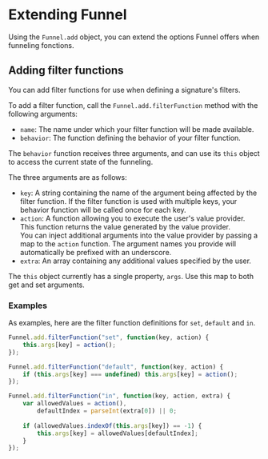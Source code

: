 # Extending Funnel

Using the `Funnel.add` object, you can extend the options Funnel offers when funneling fonctions.

## Adding filter functions

You can add filter functions for use when defining a signature's filters.

To add a filter function, call the `Funnel.add.filterFunction` method with the following arguments:

- `name`: The name under which your filter function will be made available.
- `behavior`: The function defining the behavior of your filter function.

The `behavior` function receives three arguments, and can use its `this` object to access the current state of the funneling.

The three arguments are as follows:

- `key`: A string containing the name of the argument being affected by the filter function. If the filter function is used with multiple keys, your behavior function will be called once for each key.
- `action`: A function allowing you to execute the user's value provider. This function returns the value generated by the value provider.  
  You can inject additional arguments into the value provider by passing a map to the `action` function. The argument names you provide will automatically be prefixed with an underscore.
- `extra`: An array containing any additional values specified by the user.

The `this` object currently has a single property, `args`. Use this map to both get and set arguments.

### Examples

As examples, here are the filter function definitions for `set`, `default` and `in`.

```javascript
Funnel.add.filterFunction("set", function(key, action) {
	this.args[key] = action();
});

Funnel.add.filterFunction("default", function(key, action) {
	if (this.args[key] === undefined) this.args[key] = action();
});

Funnel.add.filterFunction("in", function(key, action, extra) {
	var allowedValues = action(),
		defaultIndex = parseInt(extra[0]) || 0;
	
	if (allowedValues.indexOf(this.args[key]) == -1) {
		this.args[key] = allowedValues[defaultIndex];
	}
});
```
